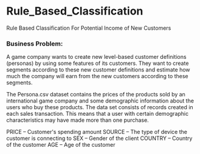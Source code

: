 # Rule_Based_Classification
Rule Based Classification For Potential Income of New Customers

### Business Problem:

A game company wants to create new level-based customer definitions (personas) by using some features of its customers. They want to create segments according to these new customer definitions and estimate how much the company will earn from the new customers according to these segments.

The Persona.csv dataset contains the prices of the products sold by an international game company and some demographic information about the users who buy these products. The data set consists of records created in each sales transaction. This means that a user with certain demographic characteristics may have made more than one purchase.

PRICE – Customer's spending amount
SOURCE – The type of device the customer is connecting to 
SEX – Gender of the client 
COUNTRY – Country of the customer 
AGE – Age of the customer
